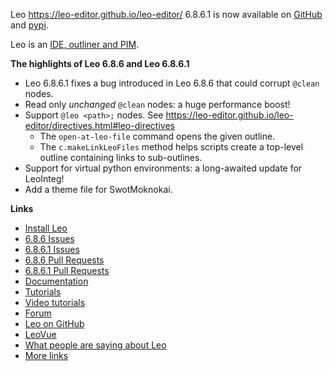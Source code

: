 Leo https://leo-editor.github.io/leo-editor/ 6.8.6.1 is now available on [GitHub](https://github.com/leo-editor/leo-editor/releases) and [pypi](https://pypi.org/project/leo/).

Leo is an [IDE, outliner and PIM](https://leo-editor.github.io/leo-editor/preface.html).

**The highlights of Leo 6.8.6 and Leo 6.8.6.1**

- Leo 6.8.6.1 fixes a bug introduced in Leo 6.8.6 that could corrupt `@clean` nodes.
- Read only *unchanged* `@clean` nodes: a huge performance boost!
- Support `@leo <path>;` nodes.
  See https://leo-editor.github.io/leo-editor/directives.html#leo-directives
  - The `open-at-leo-file` command opens the given outline.
  - The `c.makeLinkLeoFiles` method helps scripts create a top-level
    outline containing links to sub-outlines.
- Support for virtual python environments: a long-awaited update for LeoInteg!
- Add a theme file for SwotMoknokai.

**Links**

- [Install Leo](https://leo-editor.github.io/leo-editor/installing.html)
- [6.8.6 Issues](https://github.com/leo-editor/leo-editor/issues?q=is%3Aissue+milestone%3A6.8.6+)
- [6.8.6.1 Issues](https://github.com/leo-editor/leo-editor/issues?q=is%3Aissue+milestone%3A6.8.6.1+)
- [6.8.6 Pull Requests](https://github.com/leo-editor/leo-editor/pulls?q=is%3Apr+milestone%3A6.8.6)
- [6.8.6.1 Pull Requests](https://github.com/leo-editor/leo-editor/pulls?q=is%3Apr+milestone%3A6.8.6.1)
- [Documentation](https://leo-editor.github.io/leo-editor/leo_toc.html)
- [Tutorials](https://leo-editor.github.io/leo-editor/tutorial.html)
- [Video tutorials](https://leo-editor.github.io/leo-editor/screencasts.html)
- [Forum](https://groups.google.com/group/leo-editor)
- [Leo on GitHub](https://github.com/leo-editor/leo-editor)
- [LeoVue](https://github.com/kaleguy/leovue#leo-vue)
- [What people are saying about Leo](https://leo-editor.github.io/leo-editor/testimonials.html)
- [More links](https://leo-editor.github.io/leo-editor/leoLinks.html)
